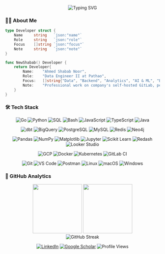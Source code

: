<div align="center">
  <img src="https://readme-typing-svg.herokuapp.com?font=Fira+Code&size=26&weight=700&duration=2800&pause=2000&color=00D4AA&center=true&vCenter=true&width=800&lines=Hey+there!+I'm+Shabab+%F0%9F%91%8B;Data+Engineer+%40+Pathao;Building+scalable+data+%26+backend+systems!+%F0%9F%9A%80" alt="Typing SVG" />
</div>

### 🧑‍💻 About Me

```go
type Developer struct {
    Name     string   `json:"name"`
    Role     string   `json:"role"`  
    Focus    []string `json:"focus"`
    Note     string   `json:"note"`
}

func NewShabab() Developer {
    return Developer{
        Name:    "Ahmed Shabab Noor",
        Role:    "Data Engineer II at Pathao",
        Focus:   []string{"Data", "Backend", "Analytics", "AI & ML", "Building Scalable Systems"},
        Note:    "Professional work on company's self-hosted GitLab, personal projects on GitHub",
    }
}
```

### 🛠️ Tech Stack

<div align="center">

![Go](https://img.shields.io/badge/-Go-00ADD8?style=flat&logo=go&logoColor=white)
![Python](https://img.shields.io/badge/-Python-3776AB?style=flat&logo=python&logoColor=white)
![SQL](https://img.shields.io/badge/-SQL-4479A1?style=flat&logoColor=white)
![Bash](https://img.shields.io/badge/-Bash-4EAA25?style=flat&logo=gnu-bash&logoColor=white)
![JavaScript](https://img.shields.io/badge/-JavaScript-F7DF1E?style=flat&logo=javascript&logoColor=black)
![TypeScript](https://img.shields.io/badge/-TypeScript-3178C6?style=flat&logo=typescript&logoColor=white)
![Java](https://img.shields.io/badge/-Java-ED8B00?style=flat&logo=java&logoColor=white)

![dbt](https://img.shields.io/badge/-dbt-FF694B?style=flat&logo=dbt&logoColor=white)
![BigQuery](https://img.shields.io/badge/-BigQuery-4285F4?style=flat&logo=google-cloud&logoColor=white)
![PostgreSQL](https://img.shields.io/badge/-PostgreSQL-4169E1?style=flat&logo=postgresql&logoColor=white)
![MySQL](https://img.shields.io/badge/-MySQL-4479A1?style=flat&logo=mysql&logoColor=white)
![Redis](https://img.shields.io/badge/-Redis-DC382D?style=flat&logo=redis&logoColor=white)
![Neo4j](https://img.shields.io/badge/-Neo4j-008CC1?style=flat&logo=neo4j&logoColor=white) 

![Pandas](https://img.shields.io/badge/-Pandas-150458?style=flat&logo=pandas&logoColor=white)
![NumPy](https://img.shields.io/badge/-NumPy-013243?style=flat&logo=numpy&logoColor=white)
![Matplotlib](https://img.shields.io/badge/-Matplotlib-11557C?style=flat&logo=python&logoColor=white)
![Jupyter](https://img.shields.io/badge/-Jupyter-F37626?style=flat&logo=jupyter&logoColor=white)
![Scikit Learn](https://img.shields.io/badge/-Scikit%20Learn-F7931E?style=flat&logo=scikit-learn&logoColor=white)
![Redash](https://img.shields.io/badge/-Redash-FF7964?style=flat&logo=redash&logoColor=white)
![Looker Studio](https://img.shields.io/badge/-Looker%20Studio-4285F4?style=flat&logo=looker&logoColor=white)

![GCP](https://img.shields.io/badge/-Google%20Cloud-4285F4?style=flat&logo=google-cloud&logoColor=white)
![Docker](https://img.shields.io/badge/-Docker-2496ED?style=flat&logo=docker&logoColor=white)
![Kubernetes](https://img.shields.io/badge/-Kubernetes-326CE5?style=flat&logo=kubernetes&logoColor=white)
![GitLab CI](https://img.shields.io/badge/-GitLab%20CI-FC6D26?style=flat&logo=gitlab&logoColor=white)

![Git](https://img.shields.io/badge/-Git-F05032?style=flat&logo=git&logoColor=white)
![VS Code](https://img.shields.io/badge/-VS%20Code-007ACC?style=flat&logo=visual-studio-code&logoColor=white)
![Postman](https://img.shields.io/badge/-Postman-FF6C37?style=flat&logo=postman&logoColor=white)
![Linux](https://img.shields.io/badge/-Linux-FCC624?style=flat&logo=linux&logoColor=black)
![macOS](https://img.shields.io/badge/-macOS-000000?style=flat&logo=apple&logoColor=white)
![Windows](https://img.shields.io/badge/-Windows-0078D4?style=flat&logo=windows&logoColor=white)

</div>

### 🎯 GitHub Analytics

<div align="center">
  <img height="160em" src="https://github-readme-stats.vercel.app/api?username=ashababnoor&show_icons=true&theme=dark&include_all_commits=true&count_private=true&hide_border=true&bg_color=0d1117&title_color=00d4aa&icon_color=00d4aa&text_color=c9d1d9"/>

  <img height="160em" src="https://github-readme-stats.vercel.app/api/top-langs/?username=ashababnoor&layout=compact&langs_count=6&theme=dark&hide_border=true&bg_color=0d1117&title_color=00d4aa&text_color=c9d1d9"/>
</div>

<div align="center">
  <img src="https://github-readme-streak-stats.herokuapp.com/?user=ashababnoor&theme=dark&hide_border=true&background=0d1117&stroke=00d4aa&ring=00d4aa&fire=00d4aa&currStreakNum=c9d1d9&sideNums=c9d1d9&currStreakLabel=00d4aa&sideLabels=c9d1d9&dates=c9d1d9" alt="GitHub Streak" />
</div>

<!-- ## 🏆 GitHub Achievements
<div align="center">
  <img src="https://github-profile-trophy.vercel.app/?username=ashababnoor&theme=darkhub&no-frame=true&no-bg=false&margin-w=4&column=7" alt="GitHub Trophies" />
</div> -->

<!-- ## 🐍 Contribution Graph

<div align="center">
  <img src="https://raw.githubusercontent.com/platane/snk/output/github-contribution-grid-snake-dark.svg" alt="Snake animation" />
</div> -->

<!-- <div align="center">
<img src="https://quotes-github-readme.vercel.app/api?type=horizontal&theme=dark" alt="Random Dev Quote"/>
</div> -->

<div align="center">

[![LinkedIn](https://img.shields.io/badge/-LinkedIn-0077B5?style=flat&logo=linkedin&logoColor=white)](https://linkedin.com/in/ashababnoor)
[![Google Scholar](https://img.shields.io/badge/-Google%20Scholar-4285F4?style=flat&logo=google-scholar&logoColor=white)](https://scholar.google.com/citations?user=b6chKnEAAAAJ)
![Profile Views](https://komarev.com/ghpvc/?username=ashababnoor&color=blue&style=flat&label=Views)

</div>
